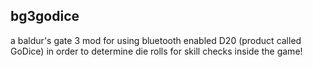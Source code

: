 ## bg3godice
a baldur's gate 3 mod for using bluetooth enabled D20 (product called GoDice) in order to determine die rolls for skill checks inside the game!


